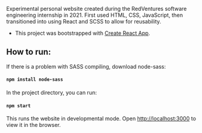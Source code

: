 Experimental personal website created during the RedVentures software engineering internship in 2021. First used HTML, CSS, JavaScript, then transitioned into using React and SCSS to allow for reusability.

* This project was bootstrapped with [Create React App](https://github.com/facebook/create-react-app).

## How to run:
If there is a problem with SASS compiling, download node-sass:
#### `npm install node-sass`

In the project directory, you can run:
#### `npm start`

This runs the website in developmental mode. Open [http://localhost:3000](http://localhost:3000) to view it in the browser.


